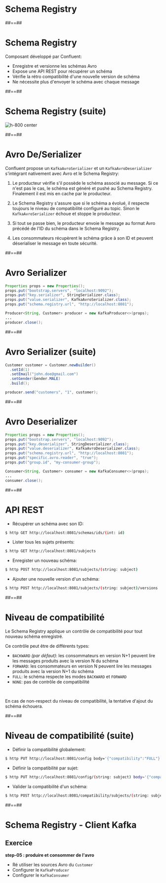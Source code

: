 <!-- .slide: class="transition" -->

# Schema Registry

##==##

<!-- .slide: -->

# Schema Registry

Composant développé par Confluent:

* Enregistre et versionne les schémas Avro
* Expose une API REST pour récupérer un schéma
* Vérifie la rétro compatibilité d'une nouvelle version de schéma
* Ne nécessite plus d'envoyer le schéma avec chaque message

##==##
<!-- .slide: -->

# Schema Registry (suite)

![h-800 center](./assets/images/schema-registry.svg)

##==##
<!-- .slide: -->

# Avro De/Serializer

Confluent propose un `KafkaAvroSerializer` et un `KafkaAvroDeserializer` s'intégrant nativement avec Avro et le Schema Registry:

1. Le producteur vérifie s'il possède le schéma associé au message. Si ce n'est pas le cas, le schéma est généré et pushé au Schema Registry. Finalement il est mis en cache par le producteur.

1. Le Schema Registry s'assure que si le schéma a évolué, il respecte toujours le niveau de compatibilité configuré au topic. Sinon le `KafkaAvroSerializer` échoue et stoppe le producteur.

1. Si tout se passe bien, le producteur envoie le message au format Avro précédé de l'ID du schéma dans le Schema Registry.

1. Les consommateurs récupèrent le schéma grâce à son ID et peuvent déserialiser le message en toute sécurité.

##==##
<!-- .slide: class="with-code" -->

# Avro Serializer

```java
Properties props = new Properties();
props.put("bootstrap.servers", "localhost:9092");
props.put("key.serializer", StringSerializer.class);
props.put("value.serializer", KafkaAvroSerializer.class);
props.put("schema.registry.url", "http://localhost:8081");

Producer<String, Customer> producer = new KafkaProducer<>(props);
...
producer.close();
```

<!-- .element: class="big-code" -->

##==##
<!-- .slide: class="with-code" -->

# Avro Serializer (suite)

```java
Customer customer = Customer.newBuilder()
  .setId(1)
  .setEmail("john.doe@gmail.com")
  .setGender(Gender.MALE)
  .build();

producer.send("customers", "1", customer);
```

<!-- .element: class="big-code" -->

##==##
<!-- .slide: class="with-code" -->

# Avro Deserializer

```java
Properties props = new Properties();
props.put("bootstrap.servers", "localhost:9092");
props.put("key.deserializer", StringDeserializer.class);
props.put("value.deserializer", KafkaAvroDeserializer.class);
props.put("schema.registry.url", "http://localhost:8081");
props.put("specific.avro.reader", "true");
props.put("group.id", "my-consumer-group");

Consumer<String, Customer> consumer = new KafkaConsumer<>(props);
...
consumer.close();
```

<!-- .element: class="big-code" -->

##==##
<!-- .slide: class="with-code" -->

# API REST

* Récupérer un schéma avec son ID:

```bash
$ http GET http://localhost:8081/schemas/ids/(int: id)
```

<!-- .element: class="big-code" -->

* Lister tous les sujets présents:

```bash
$ http GET http://localhost:8081/subjects
```

<!-- .element: class="big-code" -->

* Enregister un nouveau schéma:

```bash
$ http POST http://localhost:8081/subjects/(string: subject)
```

<!-- .element: class="big-code" -->

* Ajouter une nouvelle version d'un schéma:

```bash
$ http POST http://localhost:8081/subjects/(string: subject)/versions
```

<!-- .element: class="big-code" -->

##==##
<!-- .slide: -->

# Niveau de compatibilité

Le Schema Registry applique un contrôle de compatibilité pour tout nouveau schéma enregistré.

Ce contrôle peut être de différents types:

* `BACKWARD` _(par défaut)_: les consommateurs en version N+1 peuvent lire les messages produits avec la version N du schéma
* `FORWARD`: les consommateurs en version N peuvent lire les messages produits avec la version N+1 du schéma
* `FULL`: le schéma respecte les modes `BACKWARD` et `FORWARD`
* `NONE`: pas de contrôle de compatibilité

<br>

En cas de non-respect du niveau de compatibilité, la tentative d'ajout du schéma échouera.

##==##
<!-- .slide: class="with-code" -->

# Niveau de compatibilité (suite)

* Définir la compatibilité globalement:

```bash
$ http PUT http://localhost:8081/config body='{"compatibility":"FULL"}'
```

<!-- .element: class="big-code" -->

* Définir la compatibilité par sujet:

```bash
$ http PUT http://localhost:8081/config/(string: subject) body='{"compatibility":"FULL"}'
```

<!-- .element: class="big-code" -->

* Valider la compatibilité d'un schéma:

```bash
$ http POST http://localhost:8081/compatibility/subjects/(string: subject)/versions/(versionId: version)
```

<!-- .element: class="big-code" -->

##==##
<!-- .slide: class="exercice" -->

# Schema Registry - Client Kafka

## Exercice

**step-05 : produire et consommer de l'avro**

* Ré utiliser les sources Avro du `Customer`
* Configurer le `KafkaProducer`
* Configurer le `KafkaConsumer`
